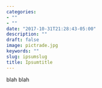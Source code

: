 ```yaml
---
categories:
- ""
- ""
date: "2017-10-31T21:28:43-05:00"
description: ""
draft: false
image: pictrade.jpg
keywords: ""
slug: ipsumslug
title: Ipsumtitle
---
```


blah blah